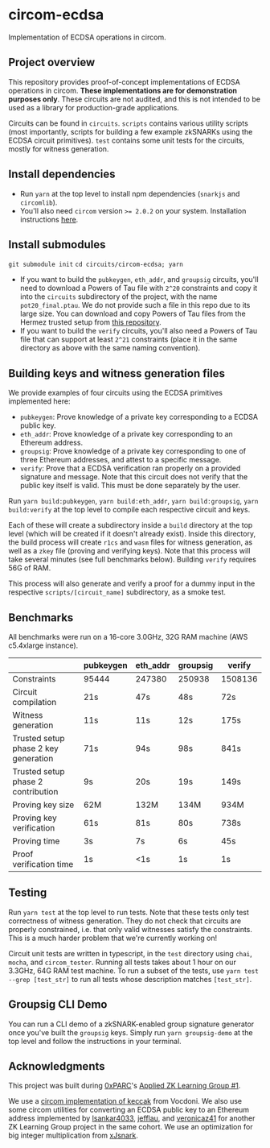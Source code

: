 # circom-ecdsa

Implementation of ECDSA operations in circom.

## Project overview

This repository provides proof-of-concept implementations of ECDSA operations in circom. **These implementations are for demonstration purposes only**. These circuits are not audited, and this is not intended to be used as a library for production-grade applications.

Circuits can be found in `circuits`. `scripts` contains various utility scripts (most importantly, scripts for building a few example zkSNARKs using the ECDSA circuit primitives). `test` contains some unit tests for the circuits, mostly for witness generation.

## Install dependencies

- Run `yarn` at the top level to install npm dependencies (`snarkjs` and `circomlib`).
- You'll also need `circom` version `>= 2.0.2` on your system. Installation instructions [here](https://docs.circom.io/getting-started/installation/).

## Install submodules

`git submodule init`
`cd circuits/circom-ecdsa; yarn`

- If you want to build the `pubkeygen`, `eth_addr`, and `groupsig` circuits, you'll need to download a Powers of Tau file with `2^20` constraints and copy it into the `circuits` subdirectory of the project, with the name `pot20_final.ptau`. We do not provide such a file in this repo due to its large size. You can download and copy Powers of Tau files from the Hermez trusted setup from [this repository](https://github.com/iden3/snarkjs#7-prepare-phase-2).
- If you want to build the `verify` circuits, you'll also need a Powers of Tau file that can support at least `2^21` constraints (place it in the same directory as above with the same naming convention).

## Building keys and witness generation files

We provide examples of four circuits using the ECDSA primitives implemented here:

- `pubkeygen`: Prove knowledge of a private key corresponding to a ECDSA public key.
- `eth_addr`: Prove knowledge of a private key corresponding to an Ethereum address.
- `groupsig`: Prove knowledge of a private key corresponding to one of three Ethereum addresses, and attest to a specific message.
- `verify`: Prove that a ECDSA verification ran properly on a provided signature and message. Note that this circuit does not verify that the public key itself is valid. This must be done separately by the user.

Run `yarn build:pubkeygen`, `yarn build:eth_addr`, `yarn build:groupsig`, `yarn build:verify` at the top level to compile each respective circuit and keys.

Each of these will create a subdirectory inside a `build` directory at the top level (which will be created if it doesn't already exist). Inside this directory, the build process will create `r1cs` and `wasm` files for witness generation, as well as a `zkey` file (proving and verifying keys). Note that this process will take several minutes (see full benchmarks below). Building `verify` requires 56G of RAM.

This process will also generate and verify a proof for a dummy input in the respective `scripts/[circuit_name]` subdirectory, as a smoke test.

## Benchmarks

All benchmarks were run on a 16-core 3.0GHz, 32G RAM machine (AWS c5.4xlarge instance).

|                                      | pubkeygen | eth_addr | groupsig | verify  |
| ------------------------------------ | --------- | -------- | -------- | ------- |
| Constraints                          | 95444     | 247380   | 250938   | 1508136 |
| Circuit compilation                  | 21s       | 47s      | 48s      | 72s     |
| Witness generation                   | 11s       | 11s      | 12s      | 175s    |
| Trusted setup phase 2 key generation | 71s       | 94s      | 98s      | 841s    |
| Trusted setup phase 2 contribution   | 9s        | 20s      | 19s      | 149s    |
| Proving key size                     | 62M       | 132M     | 134M     | 934M    |
| Proving key verification             | 61s       | 81s      | 80s      | 738s    |
| Proving time                         | 3s        | 7s       | 6s       | 45s     |
| Proof verification time              | 1s        | <1s      | 1s       | 1s      |

## Testing

Run `yarn test` at the top level to run tests. Note that these tests only test correctness of witness generation. They do not check that circuits are properly constrained, i.e. that only valid witnesses satisfy the constraints. This is a much harder problem that we're currently working on!

Circuit unit tests are written in typescript, in the `test` directory using `chai`, `mocha`, and `circom_tester`. Running all tests takes about 1 hour on our 3.3GHz, 64G RAM test machine. To run a subset of the tests, use `yarn test --grep [test_str]` to run all tests whose description matches `[test_str]`.

## Groupsig CLI Demo

You can run a CLI demo of a zkSNARK-enabled group signature generator once you've built the `groupsig` keys. Simply run `yarn groupsig-demo` at the top level and follow the instructions in your terminal.

## Acknowledgments

This project was built during [0xPARC](http://0xparc.org/)'s [Applied ZK Learning Group #1](https://0xparc.org/blog/zk-learning-group).

We use a [circom implementation of keccak](https://github.com/vocdoni/keccak256-circom) from Vocdoni. We also use some circom utilities for converting an ECDSA public key to an Ethereum address implemented by [lsankar4033](https://github.com/lsankar4033), [jefflau](https://github.com/jefflau), and [veronicaz41](https://github.com/veronicaz41) for another ZK Learning Group project in the same cohort. We use an optimization for big integer multiplication from [xJsnark](https://github.com/akosba/xjsnark).
